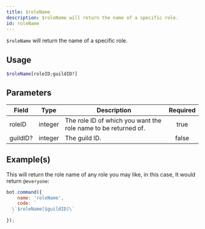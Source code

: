 ```yaml
---
title: $roleName
description: $roleName will return the name of a specific role.
id: roleName
---
```


`$roleName` will return the name of a specific role.

## Usage

```php
$roleName[roleID;guildID?]
```

## Parameters

| Field    | Type    | Description                                                    | Required |
| -------- | ------- | -------------------------------------------------------------- | :------: |
| roleID   | integer | The role ID of which you want the role name to be returned of. |   true   |
| guildID? | integer | The guild ID.                                                  |  false   |

## Example(s)

This will return the role name of any role you may like, in this case, It would return `@everyone`:

```javascript
bot.command({
    name: 'roleName',
    code: `
  \`$roleName[$guildID]\`
  `
});
```
